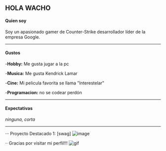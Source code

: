 ## HOLA WACHO

#### Quien soy

Soy un apasionado gamer de Counter-Strike desarrollador líder de la empresa Google. 
___
#### Gustos

-**Hobby:** Me gusta jugar a la pc 

-**Musica:** Me gusta Kendrick Lamar

-**Cine:** Mi pelicula favorita se llama "Interestelar"

-**Programacion:** no se codear perdón
___
#### Expectativas

*ninguna, corta*
___
··· Proyecto Destacado 1: [swag]
![image](https://github.com/Markonias/Markonias/assets/88219069/56ea58dc-d3fc-4ee2-b1f1-af4a0cf44a94)

·· Gracias por visitar mi perfil!!!
![gif](https://media.giphy.com/media/wYSfVDXJ1NDYjORDa8/giphy.gif?cid=790b7611xr2ed8rnmubggg014di0dwk8poijtt0bunf8dc94&ep=v1_gifs_search&rid=giphy.gif&ct=g)
